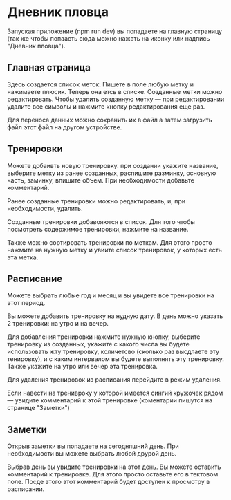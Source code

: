 # Дневник пловца
Запуская приложение (npm run dev) вы попадаете на главную страницу (так же чтобы попаасть сюда можно нажать на иконку или надпись "Дневник пловца").

## Главная страница
Здесь создается список меток. Пишете в поле любую метку и нажимаете плюсик. Теперь она етсь в списке.
Созданные метки можно редактировать.
Чтобы удалить созданную метку — при редактировании удалите все символы и нажмите кнопку редактирования еще раз.

Для переноса данных можно сохранить их в файл а затем загрузить файл этот файл на другом устройстве.

## Тренировки
Можете добаивть новую тренировку. при создании укажите название, выберите метку из ранее созданных, распишите разминку, основную часть, заминку, впишите объем. При необходимости добавьте комментарий.

Ранее созданные тренировки можно редактировать, и, при необходимости, удалить.

Созданные тренировки добавояются в список. Для того чтобы посмотреть содержимое тренировки, нажмите на название.

Также можно сортировать тренировки по меткам. Для этого просто нажмите на нужную метку и увиите список тренировок, у которых есть эта метка.

## Расписание
Можете выбрать любые год и месяц и вы увидете все тренировки на этот период.

Вы можете добавить тренировку на нудную дату. В день можно указать 2 тренировки: на утро и на вечер.

Для добавления тренировки нажмите нужную кнопку, выберите тренировку из созданных, укажите с какого числа вы будете использовать жту тренировку, количетсво (сколько раз высдлаете эту тенировку), и с каким интервалом вы будете выполнять эту тренировку. Также укажите на утро или вечер эта тренировка.

Для удаления тренировок из расписания перейдите в режим удаления.

Если навести на тренивроку у которой имеется сингий кружочек рядом — увидите комментарий к этой тренировке (коментарии пишутся на странице "Заметки")

## Заметки
Открыв заметки вы попадаете на сегодняшний день. При необходимости вы можете выбрать любой друрой день.

Выбрав день вы увидите тренировки на этот день. Вы можете оставить комментарий к тренировке. Для этого просто оставьте его в тектовом поле. Посде этого этот комментарий будет доступен к просмотру в расписании.

